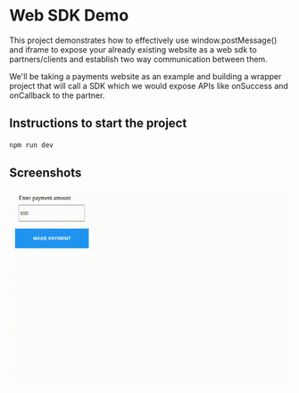 # Web SDK Demo

This project demonstrates how to effectively use window.postMessage() and iframe to expose your already existing website as a web sdk to partners/clients and establish two way communication between them.

We'll be taking a payments website as an example and building a wrapper project that will call a SDK which we would expose APIs like onSuccess and onCallback to the partner.

## Instructions to start the project

```bash
npm run dev
```

## Screenshots

![project demo](./docs/project.gif)
